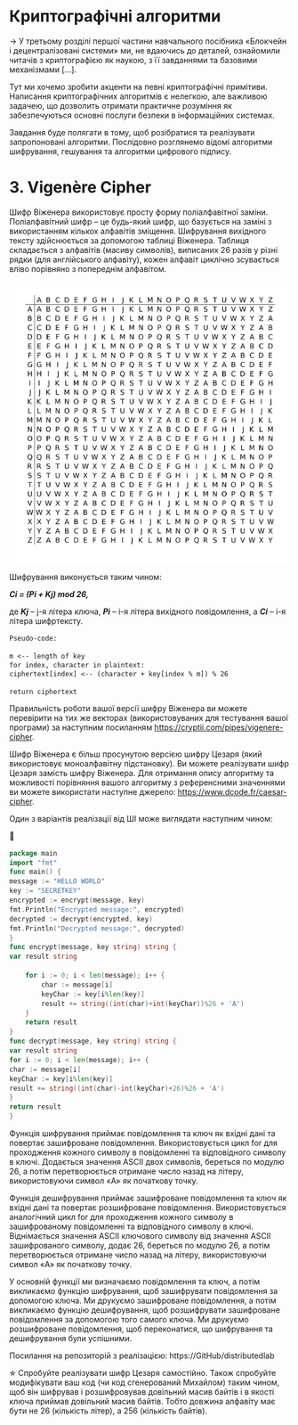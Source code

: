 # Криптографічні алгоритми
-> У третьому розділі першої частини навчального посібника «Блокчейн і децентралізовані системи» ми, не вдаючись до
деталей, ознайомили читачів з криптографією як наукою, з її завданнями та базовими механізмами [...].

Тут ми хочемо зробити акценти на певні криптографічні примітиви. Написання криптографічних алгоритмів є нелегкою, але
важливою задачею, що дозволить отримати практичне розуміння як забезпечуються основні послуги безпеки в інформаційних
системах.

Завдання буде полягати в тому, щоб розібратися та реалізувати запропоновані алгоритми. Послідовно розглянемо відомі
алгоритми шифрування, гешування та алгоритми цифрового підпису.

# 3. Vigenère Cipher
Шифр Віженера використовує просту форму поліалфавітної заміни. Поліалфавітний шифр – це будь-який шифр, що базується на
заміні з використанням кількох алфавітів зміщення. Шифрування вихідного тексту здійснюється за допомогою таблиці
Віженера. Таблиця складається з алфавітів (масиву символів), виписаних 26 разів у різні рядки (для англійського
алфавіту), кожен алфавіт циклічно зсувається вліво порівняно з попереднім алфавітом.

![Таблиця Віженера](/resources/img/practical-volume/3/1-viginer.png)

Шифрування виконується таким чином:

***Ci = (Pi + Kj) mod 26,***

де ***Kj*** – j-я літера ключа,
***Pi*** – і-я літера вихідного повідомлення, а
***Ci*** – i-я літера шифртексту.

```
Pseudo-code:

m <-- length of key
for index, character in plaintext:
ciphertext[index] <-- (character + key[index % m]) % 26

return ciphertext
```

Правильність роботи вашої версії шифру Віженера ви можете перевірити на тих же векторах (використовуваних для тестування
вашої програми) за наступним посиланням https://cryptii.com/pipes/vigenere-cipher.

Шифр Віженера є більш просунутою версією шифру Цезаря (який використовує моноалфавітну підстановку). Ви можете
реалізувати шифр Цезаря замість шифру Віженера. Для отримання опису алгоритму та можливості порівняння вашого алгоритму
з референсними значеннями ви можете використати наступне джерело: https://www.dcode.fr/caesar-cipher.

Один з варіантів реалізації від ШІ може виглядати наступним чином:

🤖

```go
package main
import "fmt"
func main() {
message := "HELLO WORLD"
key := "SECRETKEY"
encrypted := encrypt(message, key)
fmt.Println("Encrypted message:", encrypted)
decrypted := decrypt(encrypted, key)
fmt.Println("Decrypted message:", decrypted)
}
func encrypt(message, key string) string {
var result string

    for i := 0; i < len(message); i++ {
        char := message[i]
        keyChar := key[i%len(key)]
        result += string((int(char)+int(keyChar))%26 + 'A')
    }
    return result
}
func decrypt(message, key string) string {
var result string
for i := 0; i < len(message); i++ {
char := message[i]
keyChar := key[i%len(key)]
result += string((int(char)-int(keyChar)+26)%26 + 'A')
}
return result
}
```

Функція шифрування приймає повідомлення та ключ як вхідні дані та повертає зашифроване повідомлення. Використовується 
цикл for для проходження кожного символу в повідомленні та відповідного символу в ключі. Додається значення ASCII двох 
символів, береться по модулю 26, а потім перетворюється отримане число назад на літеру, використовуючи символ «A» як 
початкову точку.

Функція дешифрування приймає зашифроване повідомлення та ключ як вхідні дані та повертає розшифроване повідомлення. 
Використовується аналогічний цикл for для проходження кожного символу в зашифрованому повідомленні та відповідного 
символу в ключі. Віднімається значення ASCII ключового символу від значення ASCII зашифрованого символу, додає 26, 
береться по модулю 26, а потім перетворюється отримане число назад на літеру, використовуючи символ «A» як початкову 
точку.

У основній функції ми визначаємо повідомлення та ключ, а потім викликаємо функцію шифрування, щоб зашифрувати 
повідомлення за допомогою ключа. Ми друкуємо зашифроване повідомлення, а потім викликаємо функцію дешифрування, щоб 
розшифрувати зашифроване повідомлення за допомогою того самого ключа. Ми друкуємо розшифроване повідомлення, щоб 
переконатися, що шифрування та дешифрування були успішними.

Посилання на репозиторій з реалізацією: https://GitHub/distributedlab

✯ Спробуйте реалізувати шифр Цезаря самостійно. Також спробуйте модифікувати ваш код (чи код сгенерований Михайлом) 
таким чином, щоб він шифрував і розшифровував довільний масив байтів і в якості ключа приймав довільний масив байтів. 
Тобто довжина алфавіту має бути не 26 (кількість літер), а 256 (кількість байтів).



